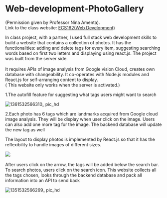 # Web-development-PhotoGallery
<p>(Permission given by Professor Nina Amenta).<br>
   Link to the class website: <a href="http://web.cs.ucdavis.edu/~amenta/s18/ecs162.html">ECS162(Web Development)</a>
</p>

<p>  In class project, with a partner, I used full stack web development skills to build a website that contains a collection of photos. It has the functionalities: adding and delete tags for every item, suggesting searching words based on first two letters and displaying using react.js.
The project was built from the server side. <br><br>
  It requires APIs of image analysis from Google vision Cloud, creates own database with changeability. It co-operates with Node.js modules and  React.js for self-arranging content to display.<br>
( This website only works when the server is activated.)
</p>

<p>1.The autofill feature for suggesting what tags users might want to search</p>
  
![1361532566310_ pic_hd](https://user-images.githubusercontent.com/33383546/43235497-b3cdb780-9035-11e8-9fb5-4da2565e314d.jpg)

<p>2.Each photo has 6 tags which are landmarks acquired from Google cloud image analysis. They will be display when user click on the image. Users can also add one more tag for the image. The backend database will update the new tag as well</p>

<p>The layout to display photos is implemented by React.js so that it has the reflexibility to handle images of different sizes.</p>
<img src="https://user-images.githubusercontent.com/33383546/43235495-b2e246d8-9035-11e8-9a26-2458cd0f1952.jpg"> <img>

<p>After users click on the arrow, the tags will be added below the search bar. To search photos, users click on the search icon. This website collects all the tags chosen, looks through the backend database and pack all information into an API to send back</p>


![1351532566269_ pic_hd](https://user-images.githubusercontent.com/33383546/43235496-b3b1a39c-9035-11e8-9e0f-71becda0e993.jpg)
